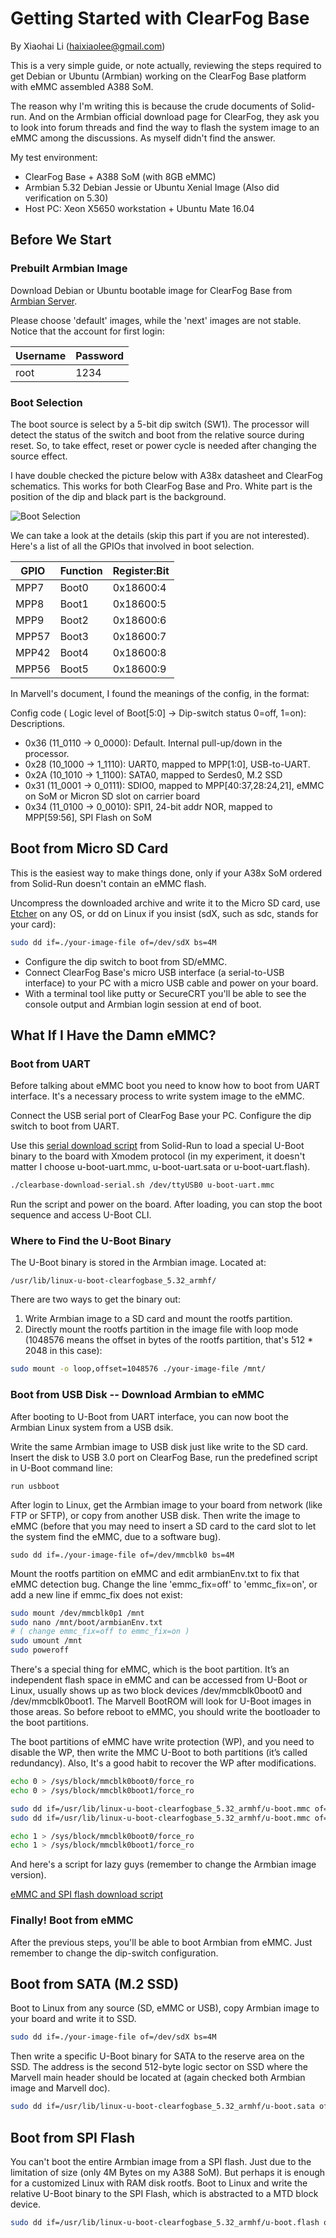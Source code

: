 # Getting Started with ClearFog Base

By Xiaohai Li (haixiaolee@gmail.com)

This is a very simple guide, or note actually, reviewing the steps required to get Debian or Ubuntu (Armbian) working on the ClearFog Base platform with eMMC assembled A388 SoM.

The reason why I'm writing this is because the crude documents of Solid-run. And on the Armbian official download page for ClearFog, they ask you to look into forum threads and find the way to flash the system image to an eMMC among the discussions. As myself didn't find the answer.

My test environment:

 - ClearFog Base + A388 SoM (with 8GB eMMC)
 - Armbian 5.32 Debian Jessie or Ubuntu Xenial Image (Also did verification on 5.30)
 - Host PC: Xeon X5650 workstation + Ubuntu Mate 16.04

## Before We Start

### Prebuilt Armbian Image

Download Debian or Ubuntu bootable image for ClearFog Base from [Armbian Server](https://dl.armbian.com/clearfogbase/). 

Please choose 'default' images, while the 'next' images are not stable. Notice that the account for first login:

|   Username    |   Password    |
|   ---         |   ---         |       
|   root        |   1234        |

### Boot Selection

The boot source is select by a 5-bit dip switch (SW1). The processor will detect the status of the switch and boot from the relative source during reset. So, to take effect, reset or power cycle is needed after changing the source effect.

I have double checked the picture below with A38x datasheet and ClearFog schematics. This works for both ClearFog Base and Pro. White part is the position of the dip and black part is the background.

![Boot Selection](https://raw.githubusercontent.com/nightseas/arm_applications/master/pic/clearfog_base_boot_sel.jpg)

We can take a look at the details (skip this part if you are not interested). Here's a list of all the GPIOs that involved in boot selection.

|   GPIO        |   Function    |   Register:Bit    |
|   ---         |   ---         |   ---             |
|   MPP7        |   Boot0       |   0x18600:4       |
|   MPP8        |   Boot1       |   0x18600:5       |
|   MPP9        |   Boot2       |   0x18600:6       |
|   MPP57       |   Boot3       |   0x18600:7       |
|   MPP42       |   Boot4       |   0x18600:8       |
|   MPP56       |   Boot5       |   0x18600:9       |

In Marvell's document, I found the meanings of the config, in the format: 

Config code ( Logic level of Boot[5:0] -> Dip-switch status 0=off, 1=on): Descriptions.

- 0x36 (11_0110 -> 0_0000): Default. Internal pull-up/down in the processor.
- 0x28 (10_1000 -> 1_1110): UART0, mapped to MPP[1:0], USB-to-UART.
- 0x2A (10_1010 -> 1_1100): SATA0, mapped to Serdes0, M.2 SSD
- 0x31 (11_0001 -> 0_0111): SDIO0, mapped to MPP[40:37,28:24,21], eMMC on SoM or Micron SD slot on carrier board
- 0x34 (11_0100 -> 0_0010): SPI1, 24-bit addr NOR, mapped to MPP[59:56], SPI Flash on SoM

## Boot from Micro SD Card

This is the easiest way to make things done, only if your A38x SoM ordered from Solid-Run doesn't contain an eMMC flash.

Uncompress the downloaded archive and write it to the Micro SD card, use [Etcher](https://www.etcher.io/) on any OS, or dd on Linux if you insist (sdX, such as sdc, stands for your card):

```sh
sudo dd if=./your-image-file of=/dev/sdX bs=4M
```

 - Configure the dip switch to boot from SD/eMMC. 
 - Connect ClearFog Base's micro USB interface (a serial-to-USB interface) to your PC with a micro USB cable and power on your board. 
 - With a terminal tool like putty or SecureCRT you'll be able to see the console output and Armbian login session at end of boot.

## What If I Have the Damn eMMC?

### Boot from UART

Before talking about eMMC boot you need to know how to boot from UART interface. It's a necessary process to write system image to the eMMC.

Connect the USB serial port of ClearFog Base your PC. Configure the dip switch to boot from UART.

Use this [serial download script](https://github.com/nightseas/arm_applications/blob/master/script/clearfogbase-download-serial.sh) from Solid-Run to load a special U-Boot  binary to the board with Xmodem protocol (in my experiment, it doesn't matter I choose u-boot-uart.mmc, u-boot-uart.sata or u-boot-uart.flash). 

```sh
./clearbase-download-serial.sh /dev/ttyUSB0 u-boot-uart.mmc
```

Run the script and power on the board. After loading, you can stop the boot sequence and access U-Boot CLI.


### Where to Find the U-Boot Binary

The U-Boot binary is stored in the Armbian image. Located at:

```
/usr/lib/linux-u-boot-clearfogbase_5.32_armhf/
```

There are two ways to get the binary out:

 1. Write Armbian image to a SD card and mount the rootfs partition.
 2. Directly mount the rootfs partition in the image file with loop mode (1048576 means the offset in bytes of the rootfs partition, that's 512 * 2048 in this case):

```sh
sudo mount -o loop,offset=1048576 ./your-image-file /mnt/
```

### Boot from USB Disk -- Download Armbian to eMMC

After booting to U-Boot from UART interface, you can now boot the Armbian Linux system from a USB dsik.

Write the same Armbian image to USB disk just like write to the SD card. Insert the disk to USB 3.0 port on ClearFog Base, run the predefined script in U-Boot command line:

```
run usbboot
```

After login to Linux, get the Armbian image to your board from network (like FTP or SFTP), or copy from another USB disk. Then write the image to eMMC (before that you may need to insert a SD card to the card slot to let the system find the eMMC, due to a software bug).

```
sudo dd if=./your-image-file of=/dev/mmcblk0 bs=4M
```

Mount the rootfs partition on eMMC and edit armbianEnv.txt to fix that eMMC detection bug. Change the line 'emmc_fix=off' to 'emmc_fix=on', or add a new line if emmc_fix does not exist:

```sh
sudo mount /dev/mmcblk0p1 /mnt
sudo nano /mnt/boot/armbianEnv.txt
# ( change emmc_fix=off to emmc_fix=on )
sudo umount /mnt
sudo poweroff
```

There's a special thing for eMMC, which is the boot partition. It’s an independent flash space in eMMC and can be accessed from U-Boot or Linux, usually shows up as two block devices /dev/mmcblk0boot0 and /dev/mmcblk0boot1. The Marvell BootROM will look for U-Boot images in those areas. So before reboot to eMMC, you should write the bootloader to the boot partitions.

The boot partitions of eMMC have write protection (WP), and you need to disable the WP, then write the MMC U-Boot to both partitions (it’s called redundancy). Also, It's a good habit to recover the WP after modifications.

```sh
echo 0 > /sys/block/mmcblk0boot0/force_ro
echo 0 > /sys/block/mmcblk0boot1/force_ro

sudo dd if=/usr/lib/linux-u-boot-clearfogbase_5.32_armhf/u-boot.mmc of=/dev/mmcblk0boot0
sudo dd if=/usr/lib/linux-u-boot-clearfogbase_5.32_armhf/u-boot.mmc of=/dev/mmcblk0boot1

echo 1 > /sys/block/mmcblk0boot0/force_ro
echo 1 > /sys/block/mmcblk0boot1/force_ro
```

And here's a script for lazy guys (remember to change the Armbian image version).

[eMMC and SPI flash download script](https://github.com/nightseas/arm_applications/blob/master/script/clearfogbase-download-emmc-spi.sh)

### Finally! Boot from eMMC

After the previous steps, you'll be able to boot Armbian from eMMC. Just remember to change the dip-switch configuration.

## Boot from SATA (M.2 SSD)

Boot to Linux from any source (SD, eMMC or USB), copy Armbian image to your board and write it to SSD.  

```sh
sudo dd if=./your-image-file of=/dev/sdX bs=4M
```

Then write a specific U-Boot binary for SATA to the reserve area on the SSD. The address is the second 512-byte logic sector on SSD where the Marvell main header should be located at (again checked both Armbian image and Marvell doc).

```sh
sudo dd if=/usr/lib/linux-u-boot-clearfogbase_5.32_armhf/u-boot.sata of=/dev/sdX bs=512 seek=1
```

## Boot from SPI Flash

You can't boot the entire Armbian image from a SPI flash. Just due to the limitation of size (only 4M Bytes on my A388 SoM). But perhaps it is enough for a customized Linux with RAM disk rootfs.
Boot to Linux and write the relative U-Boot binary to the SPI Flash, which is abstracted to a MTD block device.

```sh
sudo dd if=/usr/lib/linux-u-boot-clearfogbase_5.32_armhf/u-boot.flash of=/dev/mtdblock0
```
